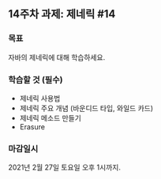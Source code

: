 <h2>14주차 과제: 제네릭 #14</h2>

<h3>목표</h3>

자바의 제네릭에 대해 학습하세요.

<h3>학습할 것 (필수)</h3>

- 제네릭 사용법
- 제네릭 주요 개념 (바운디드 타입, 와일드 카드)
- 제네릭 메소드 만들기
- Erasure

<h3>마감일시</h3>

2021년 2월 27일 토요일 오후 1시까지.